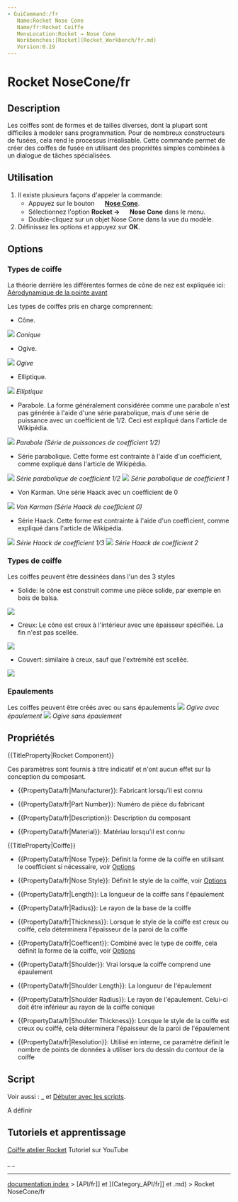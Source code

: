 ```yaml
---
- GuiCommand:/fr
   Name:Rocket Nose Cone
   Name/fr:Rocket Coiffe
   MenuLocation:Rocket → Nose Cone
   Workbenches:[Rocket](Rocket_Workbench/fr.md)
   Version:0.19
---
```


# Rocket NoseCone/fr

## Description

Les coiffes sont de formes et de tailles diverses, dont la plupart sont difficiles à modeler sans programmation. Pour de nombreux constructeurs de fusées, cela rend le processus irréalisable. Cette commande permet de créer des coiffes de fusée en utilisant des propriétés simples combinées à un dialogue de tâches spécialisées.

## Utilisation

1.  Il existe plusieurs façons d\'appeler la commande:
    -   Appuyez sur le bouton **<img src="images/Rocket_NoseCone.svg" width=16px> [Nose Cone](Rocket_NoseCone/fr.md)**.
    -   Sélectionnez l\'option **Rocket → <img src="images/Rocket_NoseCone.svg" width=16px> Nose Cone** dans le menu.
    -   Double-cliquez sur un objet Nose Cone dans la vue du modèle.
2.  Définissez les options et appuyez sur **OK**.

## Options

### Types de coiffe 

La théorie derrière les différentes formes de cône de nez est expliquée ici: [Aérodynamique de la pointe avant](https://fr.wikipedia.org/wiki/A%C3%A9rodynamique_de_la_pointe_avant)

Les types de coiffes pris en charge comprennent:

-   Cône.

![](images/NC_Cone_small.png ) 
*Conique*

-   Ogive.

![](images/NC_Ogive_small.png ) 
*Ogive*

-   Elliptique.

![](images/NC_Elliptical_small.png ) 
*Elliptique*

-   Parabole. La forme généralement considérée comme une parabole n\'est pas générée à l\'aide d\'une série parabolique, mais d\'une série de puissance avec un coefficient de 1/2. Ceci est expliqué dans l\'article de Wikipédia.

![](images/NC_Parabola_small.png ) 
*Parabole (Série de puissances de coefficient 1/2)*

-   Série parabolique. Cette forme est contrainte à l\'aide d\'un coefficient, comme expliqué dans l\'article de Wikipédia.

![](images/NC_Parabolic_0.5_small.png ) 
*Série parabolique de coefficient 1/2* ![](images/NC_Parabolic_1_small.png ) 
*Série parabolique de coefficient 1*

-   Von Karman. Une série Haack avec un coefficient de 0

![](images/NC_Karman_small.png ) 
*Von Karman (Série Haack de coefficient 0)*

-   Série Haack. Cette forme est contrainte à l\'aide d\'un coefficient, comme expliqué dans l\'article de Wikipédia.

![](images/NC_Haack_0.33_small.png ) 
*Série Haack de coefficient 1/3* ![](images/NC_Haack_2_small.png ) 
*Série Haack de coefficient 2*

### Types de coiffe 

Les coiffes peuvent être dessinées dans l\'un des 3 styles

-   Solide: le cône est construit comme une pièce solide, par exemple en bois de balsa.

![](images/NC_Solid_small.png )

-   Creux: Le cône est creux à l\'intérieur avec une épaisseur spécifiée. La fin n\'est pas scellée.

![](images/NC_Hollow_small.png )

-   Couvert: similaire à creux, sauf que l\'extrémité est scellée.

![](images/NC_Capped_small.png )

### Epaulements

Les coiffes peuvent être créés avec ou sans épaulements
![](images/NC_Ogive_small.png ) 
*Ogive avec épaulement* ![](images/NC_No_Shoulder_small.png ) 
*Ogive sans épaulement*

## Propriétés


{{TitleProperty|Rocket Component}}

Ces paramètres sont fournis à titre indicatif et n\'ont aucun effet sur la conception du composant.

-    {{PropertyData/fr|Manufacturer}}: Fabricant lorsqu\'il est connu

-    {{PropertyData/fr|Part Number}}: Numéro de pièce du fabricant

-    {{PropertyData/fr|Description}}: Description du composant

-    {{PropertyData/fr|Material}}: Matériau lorsqu\'il est connu


{{TitleProperty|Coiffe}}

-    {{PropertyData/fr|Nose Type}}: Définit la forme de la coiffe en utilisant le coefficient si nécessaire, voir [Options](#Options.md)

-    {{PropertyData/fr|Nose Style}}: Définit le style de la coiffe, voir [Options](#Options.md)

-    {{PropertyData/fr|Length}}: La longueur de la coiffe sans l\'épaulement

-    {{PropertyData/fr|Radius}}: Le rayon de la base de la coiffe

-    {{PropertyData/fr|Thickness}}: Lorsque le style de la coiffe est creux ou coiffé, cela déterminera l\'épaisseur de la paroi de la coiffe

-    {{PropertyData/fr|Coefficent}}: Combiné avec le type de coiffe, cela définit la forme de la coiffe, voir [Options](#Options.md)

-    {{PropertyData/fr|Shoulder}}: Vrai lorsque la coiffe comprend une épaulement

-    {{PropertyData/fr|Shoulder Length}}: La longueur de l\'épaulement

-    {{PropertyData/fr|Shoulder Radius}}: Le rayon de l\'épaulement. Celui-ci doit être inférieur au rayon de la coiffe conique

-    {{PropertyData/fr|Shoulder Thickness}}: Lorsque le style de la coiffe est creux ou coiffé, cela déterminera l\'épaisseur de la paroi de l\'épaulement

-    {{PropertyData/fr|Resolution}}: Utilisé en interne, ce paramètre définit le nombre de points de données à utiliser lors du dessin du contour de la coiffe

## Script

Voir aussi : _ et [Débuter avec les scripts](FreeCAD_Scripting_Basics/fr.md).

A définir

## Tutoriels et apprentissage 

[Coiffe atelier Rocket](https://youtu.be/zwLgie2E4Ts) Tutoriel sur YouTube







_ _

---
[documentation index](../README.md) > [API/fr]] et ](Category_API/fr]] et .md) > Rocket NoseCone/fr
